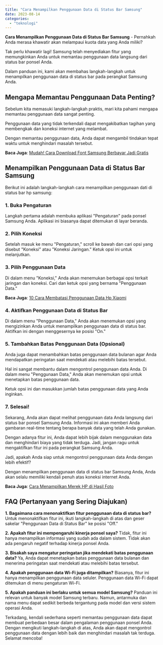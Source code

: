 ```yaml
---
title: "Cara Menampilkan Penggunaan Data di Status Bar Samsung"
date: 2023-08-14
categories: 
  - "teknologi"
---
```


**Cara Menampilkan Penggunaan Data di Status Bar Samsung** - Pernahkah Anda merasa khawatir akan melampaui kuota data yang Anda miliki?

Tak perlu khawatir lagi! Samsung telah menyediakan fitur yang memungkinkan Anda untuk memantau penggunaan data langsung dari status bar ponsel Anda.

Dalam panduan ini, kami akan membahas langkah-langkah untuk menampilkan penggunaan data di status bar pada perangkat Samsung Anda.

## **Mengapa Memantau Penggunaan Data Penting?**

Sebelum kita memasuki langkah-langkah praktis, mari kita pahami mengapa memantau penggunaan data sangat penting.

Penggunaan data yang tidak terkendali dapat mengakibatkan tagihan yang membengkak dan koneksi internet yang melambat.

Dengan memantau penggunaan data, Anda dapat mengambil tindakan tepat waktu untuk menghindari masalah tersebut.

**Baca Juga**: [Mudah! Cara Download Font Samsung Berbayar Jadi Gratis](https://ajiekusumadhany.com/cara-download-font-samsung-berbayar-jadi-gratis/)

## Menampilkan Penggunaan Data di Status Bar Samsung

Berikut ini adalah langkah-langkah cara menampilkan penggunaan dati di status bar hp samsung:

### **1\. Buka Pengaturan**

Langkah pertama adalah membuka aplikasi "Pengaturan" pada ponsel Samsung Anda. Aplikasi ini biasanya dapat ditemukan di layar beranda.

### **2\. Pilih Koneksi**

Setelah masuk ke menu "Pengaturan," scroll ke bawah dan cari opsi yang disebut "Koneksi" atau "Koneksi Jaringan." Ketuk opsi ini untuk melanjutkan.

### **3\. Pilih Penggunaan Data**

Di dalam menu "Koneksi," Anda akan menemukan berbagai opsi terkait jaringan dan koneksi. Cari dan ketuk opsi yang bernama "Penggunaan Data."

**Baca Juga**: [10 Cara Membatasi Penggunaan Data Hp Xiaomi](https://ajiekusumadhany.com/10-cara-membatasi-penggunaan-data-hp-xiaomi/)

### **4\. Aktifkan Penggunaan Data di Status Bar**

Di dalam menu "Penggunaan Data," Anda akan menemukan opsi yang mengizinkan Anda untuk menampilkan penggunaan data di status bar. Aktifkan ini dengan menggesernya ke posisi "On."

### **5\. Tambahkan Batas Penggunaan Data (Opsional)**

Anda juga dapat menambahkan batas penggunaan data bulanan agar Anda mendapatkan peringatan saat mendekati atau melebihi batas tersebut.

Hal ini sangat membantu dalam mengontrol penggunaan data Anda. Di dalam menu "Penggunaan Data," Anda akan menemukan opsi untuk menetapkan batas penggunaan data.

Ketuk opsi ini dan masukkan jumlah batas penggunaan data yang Anda inginkan.

### **7\. Selesai!**

Sekarang, Anda akan dapat melihat penggunaan data Anda langsung dari status bar ponsel Samsung Anda. Informasi ini akan memberi Anda gambaran real-time tentang berapa banyak data yang telah Anda gunakan.

Dengan adanya fitur ini, Anda dapat lebih bijak dalam menggunakan data dan menghindari biaya yang tidak terduga. Jadi, jangan ragu untuk mengaktifkan fitur ini pada perangkat Samsung Anda.

Jadi, apakah Anda siap untuk mengontrol penggunaan data Anda dengan lebih efektif?

Dengan menampilkan penggunaan data di status bar Samsung Anda, Anda akan selalu memiliki kendali penuh atas koneksi internet Anda.

**Baca Juga**: [Cara Menampilkan Merek HP di Hasil Foto](https://ajiekusumadhany.com/cara-menampilkan-merek-hp-di-kamera-samsung/)

## **FAQ (Pertanyaan yang Sering Diajukan)**

**1\. Bagaimana cara menonaktifkan fitur penggunaan data di status bar?** Untuk menonaktifkan fitur ini, ikuti langkah-langkah di atas dan geser sakelar "Penggunaan Data di Status Bar" ke posisi "Off."

**2\. Apakah fitur ini mempengaruhi kinerja ponsel saya?** Tidak, fitur ini hanya menampilkan informasi yang sudah ada dalam sistem. Tidak akan ada pengaruh negatif terhadap kinerja ponsel Anda.

**3\. Bisakah saya mengatur peringatan jika mendekati batas penggunaan data?** Ya, Anda dapat menetapkan batas penggunaan data bulanan dan menerima peringatan saat mendekati atau melebihi batas tersebut.

**4\. Apakah penggunaan data Wi-Fi juga ditampilkan?** Biasanya, fitur ini hanya menampilkan penggunaan data seluler. Penggunaan data Wi-Fi dapat ditemukan di menu pengaturan Wi-Fi.

**5\. Apakah panduan ini berlaku untuk semua model Samsung?** Panduan ini relevan untuk banyak model Samsung terbaru. Namun, antarmuka dan nama menu dapat sedikit berbeda tergantung pada model dan versi sistem operasi Anda.

Terkadang, kendali sederhana seperti memantau penggunaan data dapat membuat perbedaan besar dalam pengalaman penggunaan ponsel Anda. Dengan mengikuti langkah-langkah di atas, Anda akan dapat mengontrol penggunaan data dengan lebih baik dan menghindari masalah tak terduga. Selamat mencoba!
